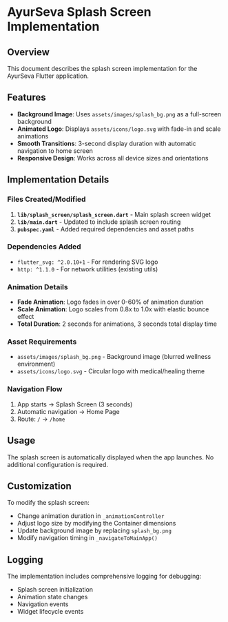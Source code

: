 # AyurSeva Splash Screen Implementation

## Overview
This document describes the splash screen implementation for the AyurSeva Flutter application.

## Features
- **Background Image**: Uses `assets/images/splash_bg.png` as a full-screen background
- **Animated Logo**: Displays `assets/icons/logo.svg` with fade-in and scale animations
- **Smooth Transitions**: 3-second display duration with automatic navigation to home screen
- **Responsive Design**: Works across all device sizes and orientations

## Implementation Details

### Files Created/Modified
1. **`lib/splash_screen/splash_screen.dart`** - Main splash screen widget
2. **`lib/main.dart`** - Updated to include splash screen routing
3. **`pubspec.yaml`** - Added required dependencies and asset paths

### Dependencies Added
- `flutter_svg: ^2.0.10+1` - For rendering SVG logo
- `http: ^1.1.0` - For network utilities (existing utils)

### Animation Details
- **Fade Animation**: Logo fades in over 0-60% of animation duration
- **Scale Animation**: Logo scales from 0.8x to 1.0x with elastic bounce effect
- **Total Duration**: 2 seconds for animations, 3 seconds total display time

### Asset Requirements
- `assets/images/splash_bg.png` - Background image (blurred wellness environment)
- `assets/icons/logo.svg` - Circular logo with medical/healing theme

### Navigation Flow
1. App starts → Splash Screen (3 seconds)
2. Automatic navigation → Home Page
3. Route: `/` → `/home`

## Usage
The splash screen is automatically displayed when the app launches. No additional configuration is required.

## Customization
To modify the splash screen:
- Change animation duration in `_animationController`
- Adjust logo size by modifying the Container dimensions
- Update background image by replacing `splash_bg.png`
- Modify navigation timing in `_navigateToMainApp()`

## Logging
The implementation includes comprehensive logging for debugging:
- Splash screen initialization
- Animation state changes
- Navigation events
- Widget lifecycle events
